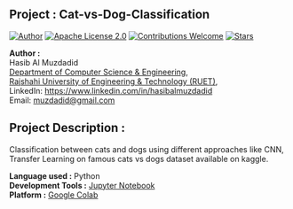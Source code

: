 ## Project : Cat-vs-Dog-Classification
[![Author](https://img.shields.io/badge/Author-Hasib%20Al%20Muzdadid-blue)](https://github.com/HasibAlMuzdadid)
[![Apache License 2.0](https://img.shields.io/badge/License-Apache%20License%202.0-important)](https://github.com/HasibAlMuzdadid/Cat-vs-Dog-Classification/blob/main/LICENSE)
[![Contributions Welcome](https://img.shields.io/badge/Contributions-Welcome-brightgreen.svg?style=flat)](https://github.com/HasibAlMuzdadid/Cat-vs-Dog-Classification)
[![Stars](https://img.shields.io/github/stars/HasibAlMuzdadid/Cat-vs-Dog-Classification.svg?style=social)](https://github.com/HasibAlMuzdadid/Cat-vs-Dog-Classification/stargazers)


**Author :** </br>
Hasib Al Muzdadid</br>
[Department of Computer Science & Engineering](https://www.cse.ruet.ac.bd/), </br>
[Rajshahi University of Engineering & Technology (RUET)](https://www.ruet.ac.bd/), </br>
LinkedIn: https://www.linkedin.com/in/hasibalmuzdadid  </br>
Email: muzdadid@gmail.com

## Project Description :
Classification between cats and dogs using different approaches like CNN, Transfer Learning on famous cats vs dogs dataset available on kaggle.


**Language used :** Python </br>
**Development Tools :** [Jupyter Notebook](https://jupyter.org/) </br>
**Platform :** [Google Colab](https://colab.research.google.com/)
